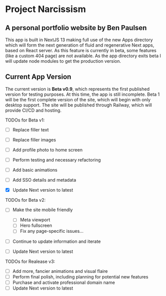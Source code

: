 # Project Narcissism
## A personal portfolio website by Ben Paulsen

This app is built in NextJS 13 making full use of the new Apps directory which will form the next generation of fluid
and regenerative Next apps, based on React server. As this feature is currently in beta, some features (like a custom
404 page) are not available. As the app directory exits beta I will update node modules to get the production version.


## Current App Version

The current version is **Beta v0.9**, which represents the first published version for testing purposes. At this time,
the app is still incomplete. Beta 1 will be the first complete version of the site, which will begin with only desktop
support. The site will be published through Railway, which will provide CI/CD and hosting.


TODOs for Beta v1:

- [ ] Replace filler text
- [ ] Replace filler images
- [ ] Add profile photo to home screen
- [ ] Perform testing and necessary refactoring
- [ ] Add basic animations
- [ ] Add SSO details and metadata
- [x] Update Next version to latest


TODOs for Beta v2:

- [ ] Make the site mobile friendly
  - [ ] Meta viewport
  - [ ] Hero fullscreen
  - [ ] Fix any page-specific issues...
- [ ] Continue to update information and iterate
- [ ] Update Next version to latest


TODOs for Realease v3:

- [ ] Add more, fancier animations and visual flaire
- [ ] Perform final polish, including planning for potential new features
- [ ] Purchase and activate professional domain name
- [ ] Update Next version to latest
